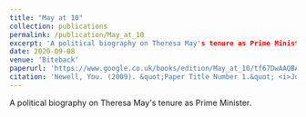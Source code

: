 ```yaml
---
title: "May at 10"
collection: publications
permalink: /publication/May_at_10
excerpt: 'A political biography on Theresa May's tenure as Prime Minister.'
date: 2020-09-08
venue: 'Biteback'
paperurl: 'https://www.google.co.uk/books/edition/May_at_10/tf67DwAAQBAJ?hl=en&gbpv=0'
citation: 'Newell, You. (2009). &quot;Paper Title Number 1.&quot; <i>Journal 1</i>. 1(1).'
---
```

A political biography on Theresa May's tenure as Prime Minister.
